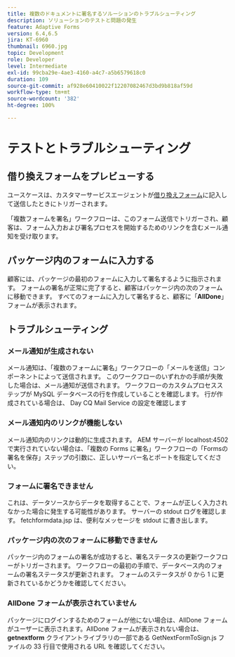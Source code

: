 ```yaml
---
title: 複数のドキュメントに署名するソルーションのトラブルシューティング
description: ソリューションのテストと問題の発生
feature: Adaptive Forms
version: 6.4,6.5
jira: KT-6960
thumbnail: 6960.jpg
topic: Development
role: Developer
level: Intermediate
exl-id: 99cba29e-4ae3-4160-a4c7-a5b6579618c0
duration: 109
source-git-commit: af928e60410022f12207082467d3bd9b818af59d
workflow-type: tm+mt
source-wordcount: '382'
ht-degree: 100%

---
```


# テストとトラブルシューティング


## 借り換えフォームをプレビューする

ユースケースは、カスタマーサービスエージェントが[借り換えフォーム](http://localhost:4502/content/dam/formsanddocuments/formsandsigndemo/refinanceform/jcr:content?wcmmode=disabled)に記入して送信したときにトリガーされます。

「複数フォームを署名」ワークフローは、このフォーム送信でトリガーされ、顧客は、フォーム入力および署名プロセスを開始するためのリンクを含むメール通知を受け取ります。

## パッケージ内のフォームに入力する

顧客には、パッケージの最初のフォームに入力して署名するように指示されます。 フォームの署名が正常に完了すると、顧客はパッケージ内の次のフォームに移動できます。 すべてのフォームに入力して署名すると、顧客に「**AllDone**」フォームが表示されます。

## トラブルシューティング

### メール通知が生成されない

メール通知は、「複数のフォームに署名」ワークフローの「メールを送信」コンポーネントによって送信されます。 このワークフローのいずれかの手順が失敗した場合は、メール通知が送信されます。 ワークフローのカスタムプロセスステップが MySQL データベースの行を作成していることを確認します。 行が作成されている場合は、 Day CQ Mail Service の設定を確認します

### メール通知内のリンクが機能しない

メール通知内のリンクは動的に生成されます。 AEM サーバーが localhost:4502 で実行されていない場合は、「複数の Forms に署名」ワークフローの「Formsの署名を保存」ステップの引数に、正しいサーバー名とポートを指定してください。

### フォームに署名できません

これは、データソースからデータを取得することで、フォームが正しく入力されなかった場合に発生する可能性があります。 サーバーの stdout ログを確認します。 fetchformdata.jsp は、便利なメッセージを stdout に書き出します。

### パッケージ内の次のフォームに移動できません

パッケージ内のフォームの署名が成功すると、署名ステータスの更新ワークフローがトリガーされます。 ワークフローの最初の手順で、データベース内のフォームの署名ステータスが更新されます。 フォームのステータスが 0 から 1 に更新されているかどうかを確認してください。

### AllDone フォームが表示されていません

パッケージにログインするためのフォームが他にない場合は、AllDone フォームがユーザーに表示されます。AllDone フォームが表示されない場合は、 **getnextform** クライアントライブラリの一部である GetNextFormToSign.js ファイルの 33 行目で使用される URL を確認してください。
